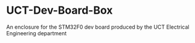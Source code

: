 # UCT-Dev-Board-Box
An enclosure for the STM32F0 dev board produced by the UCT Electrical Engineering department
